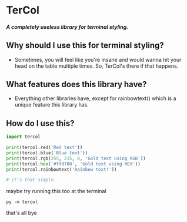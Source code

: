 # **TerCol**

#### _A completely useless library for terminal styling._

## **Why should I use this for terminal styling?**

- Sometimes, you will feel like you're insane and would wanna hit your head on the table multiple times. So, TerCol's there if that happens.

## **What features does this library have?**

- Everything other libraries have, except for rainbowtext() which is a unique feature this library has.

## **How do I use this?**

```python
import tercol

print(tercol.red('Red text'))
print(tercol.blue('Blue text'))
print(tercol.rgb(255, 215, 0, 'Gold text using RGB'))
print(tercol.hex('#ffd700', 'Gold text using HEX'))
print(tercol.rainbowtext('Rainbow text!'))

# it's that simple.
```

maybe try running this too at the terminal
```
py -m tercol
```

that's all
bye